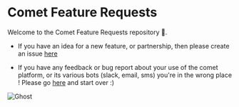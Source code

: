 # Comet Feature Requests

Welcome to the Comet Feature Requests repository :wave:.

- If you have an idea for a new feature, or partnership, then please create an issue [here](https://github.com/hellocomet/feature-requests/issues/new)

- If you have any feedback or bug report about your use of the comet platform, or its various bots (slack, email, sms) you're in the wrong place ! Please go [here](https://github.com/hellocomet/tech-support) and start over :)

![Ghost](http://i.imgur.com/tthpnHa.gif)
